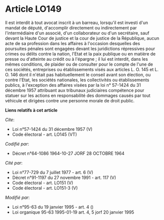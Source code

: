 # Article LO149

Il est interdit à tout avocat inscrit à un barreau, lorsqu'il est investi d'un mandat de député, d'accomplir directement ou
indirectement par l'intermédiaire d'un associé, d'un collaborateur ou d'un secrétaire, sauf devant la Haute Cour de justice
et la cour de justice de la République, aucun acte de sa profession dans les affaires à l'occasion desquelles des poursuites
pénales sont engagées devant les juridictions répressives pour crimes ou délits contre la nation, l'Etat et la paix publique
ou en matière de presse ou d'atteinte au crédit ou à l'épargne ; il lui est interdit, dans les mêmes conditions, de plaider
ou de consulter pour le compte de l'une de ces sociétés, entreprises ou établissements visés aux articles L. O. 145 et L. O.
146 dont il n'était pas habituellement le conseil avant son élection, ou contre l'Etat, les sociétés nationales, les
collectivités ou établissements publics, à l'exception des affaires visées par la loi n° 57-1424 du 31 décembre 1957
attribuant aux tribunaux judiciaires compétence pour statuer sur les actions en responsabilité des dommages causés par tout
véhicule et dirigées contre une personne morale de droit public.

**Liens relatifs à cet article**

_Cite_:

  - Loi n°57-1424 du 31 décembre 1957 (V)
  - Code électoral - art. LO145 (VT)

_Codifié par_:

  - Décret n°64-1086 1964-10-27 JORF 28 OCTOBRE 1964

_Cité par_:

  - Loi n°77-729 du 7 juillet 1977 - art. 6 (V)
  - Décret n°91-1197 du 27 novembre 1991 - art. 117 (V)
  - Code électoral - art. LO151 (V)
  - Code électoral - art. LO151-3 (V)

_Modifié par_:

  - Loi n°95-63 du 19 janvier 1995 - art. 4 ()
  - Loi organique 95-63 1995-01-19 art. 4, 5 jorf 20 janvier 1995
